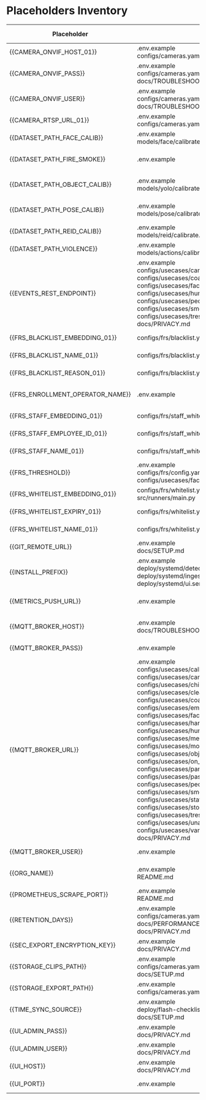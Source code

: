 # Placeholders Inventory

<!-- auto:start name=placeholder-index -->
| Placeholder | File path(s) | Purpose | Required format / regex | Example | Security level | Who provides | When required | Default | Resolution status | Last updated |
|-------------|-------------|-------------|-------------|-------------|-------------|-------------|-------------|-------------|-------------|-------------|
| {{CAMERA_ONVIF_HOST_01}} | .env.example<br>configs/cameras.yaml | ONVIF host/IP | `^(?:[0-9]{1,3}\.){3}[0-9]{1,3}$` | 10.0.0.10 | secret | Video team | run | none | unresolved | 2025-10-07 |
| {{CAMERA_ONVIF_PASS}} | .env.example<br>configs/cameras.yaml<br>docs/TROUBLESHOOT.md | ONVIF password | `^.{8,}$` | ******** | secret | Video team | run | none | unresolved | 2025-10-07 |
| {{CAMERA_ONVIF_USER}} | .env.example<br>configs/cameras.yaml<br>docs/TROUBLESHOOT.md | ONVIF username | `^[A-Za-z0-9_]+$` | cameraadmin | secret | Video team | run | none | unresolved | 2025-10-07 |
| {{CAMERA_RTSP_URL_01}} | .env.example<br>configs/cameras.yaml | Primary RTSP stream URL | `^rtsp://.+$` | rtsp://10.0.0.10/stream1 | secret | Video team | run | none | unresolved | 2025-10-07 |
| {{DATASET_PATH_FACE_CALIB}} | .env.example<br>models/face/calibrate.sh | Face calibration dataset | `^/.+` | /data/datasets/face_calib | internal | ML | bootstrap | none | unresolved | 2025-10-07 |
| {{DATASET_PATH_FIRE_SMOKE}} | .env.example | Calibration dataset directory | `^/.+` | /data/datasets/fire | internal | ML | bootstrap | none | unresolved | 2025-10-07 |
| {{DATASET_PATH_OBJECT_CALIB}} | .env.example<br>models/yolo/calibrate.sh | Object calibration dataset | `^/.+` | /data/datasets/object_calib | internal | ML | bootstrap | none | unresolved | 2025-10-07 |
| {{DATASET_PATH_POSE_CALIB}} | .env.example<br>models/pose/calibrate.sh | Pose calibration dataset | `^/.+` | /data/datasets/pose_calib | internal | ML | bootstrap | none | unresolved | 2025-10-07 |
| {{DATASET_PATH_REID_CALIB}} | .env.example<br>models/reid/calibrate.sh | ReID calibration dataset | `^/.+` | /data/datasets/reid_calib | internal | ML | bootstrap | none | unresolved | 2025-10-07 |
| {{DATASET_PATH_VIOLENCE}} | .env.example<br>models/actions/calibrate.sh | Violence dataset path | `^/.+` | /data/datasets/violence | internal | ML | bootstrap | none | unresolved | 2025-10-07 |
| {{EVENTS_REST_ENDPOINT}} | .env.example<br>configs/usecases/camera_tampering.yaml<br>configs/usecases/coach_door_panel_security.yaml<br>configs/usecases/face_recognition.yaml<br>configs/usecases/human_aggression_violence.yaml<br>configs/usecases/people_counting_occupancy.yaml<br>configs/usecases/smoke_fire_haze.yaml<br>configs/usecases/trespassing_on_track.yaml<br>docs/PRIVACY.md | REST target for events | `^https://.+$` | https://event-bus/api | secret | Platform | run | none | unresolved | 2025-10-07 |
| {{FRS_BLACKLIST_EMBEDDING_01}} | configs/frs/blacklist.yaml | Base64 embedding | `^[A-Za-z0-9+/=]+$` | QVNEMTI= | secret | Security | run | none | unresolved | 2025-10-07 |
| {{FRS_BLACKLIST_NAME_01}} | configs/frs/blacklist.yaml | Blacklisted identity name | `^[A-Za-z ]+$` | Suspicious Person | secret | Security | run | none | unresolved | 2025-10-07 |
| {{FRS_BLACKLIST_REASON_01}} | configs/frs/blacklist.yaml | Reason text | `^.{5,}$` | Trespass history | internal | Security | run | none | unresolved | 2025-10-07 |
| {{FRS_ENROLLMENT_OPERATOR_NAME}} | .env.example | Operator attribution for enrollment | `^[A-Za-z ]+$` | Priya Sharma | secret | Security | run | none | unresolved | 2025-10-07 |
| {{FRS_STAFF_EMBEDDING_01}} | configs/frs/staff_whitelist.yaml | Staff embedding | `^[A-Za-z0-9+/=]+$` | QlJEUw== | secret | HR | run | none | unresolved | 2025-10-07 |
| {{FRS_STAFF_EMPLOYEE_ID_01}} | configs/frs/staff_whitelist.yaml | Employee ID | `^[A-Z0-9_-]+$` | AG1234 | internal | HR | run | none | unresolved | 2025-10-07 |
| {{FRS_STAFF_NAME_01}} | configs/frs/staff_whitelist.yaml | Staff name | `^[A-Za-z ]+$` | Anita Singh | public | HR | run | none | unresolved | 2025-10-07 |
| {{FRS_THRESHOLD}} | .env.example<br>configs/frs/config.yaml<br>configs/usecases/face_recognition.yaml | FRS similarity threshold | `^0\.[0-9]{2}$` | 0.47 | public | Security | run | 0.47 | unresolved | 2025-10-07 |
| {{FRS_WHITELIST_EMBEDDING_01}} | configs/frs/whitelist.yaml<br>src/runners/main.py | Base64 face embedding | `^[A-Za-z0-9+/=]+$` | QkNEMTA= | secret | Security | run | none | unresolved | 2025-10-07 |
| {{FRS_WHITELIST_EXPIRY_01}} | configs/frs/whitelist.yaml | Expiry date | `^20[0-9]{2}-[0-9]{2}-[0-9]{2}$` | 2025-12-31 | public | Security | run | 2099-12-31 | unresolved | 2025-10-07 |
| {{FRS_WHITELIST_NAME_01}} | configs/frs/whitelist.yaml | Whitelisted identity name | `^[A-Za-z ]+$` | Ravi Kumar | secret | Security | run | none | unresolved | 2025-10-07 |
| {{GIT_REMOTE_URL}} | .env.example<br>docs/SETUP.md | Git remote for cloning | `^https://.+\.git$` | https://github.com/example/edge-cctv-jetson.git | public | DevOps | setup | existing remote | unresolved | 2025-10-07 |
| {{INSTALL_PREFIX}} | .env.example<br>deploy/systemd/detect.service<br>deploy/systemd/ingest.service<br>deploy/systemd/ui.service | Install location for systemd units | `^/.+` | /opt | internal | Ops | prod | /opt | unresolved | 2025-10-07 |
| {{METRICS_PUSH_URL}} | .env.example | Optional pushgateway URL | `^https?://.+$` | https://metrics-gw/push | internal | Platform | optional | none | unresolved | 2025-10-07 |
| {{MQTT_BROKER_HOST}} | .env.example<br>docs/TROUBLESHOOT.md | Broker hostname for CLI tools | `^[A-Za-z0-9_.-]+$` | 10.0.0.20 | secret | Platform | setup | none | unresolved | 2025-10-07 |
| {{MQTT_BROKER_PASS}} | .env.example | MQTT auth password | `^.{12,}$` | ******** | secret | Platform | setup | none | unresolved | 2025-10-07 |
| {{MQTT_BROKER_URL}} | .env.example<br>configs/usecases/calling_out_signal_aspect.yaml<br>configs/usecases/camera_tampering.yaml<br>configs/usecases/child_safety_monitoring.yaml<br>configs/usecases/cleaning_hygiene_monitoring.yaml<br>configs/usecases/coach_door_panel_security.yaml<br>configs/usecases/emergency_brake_valve_spad.yaml<br>configs/usecases/face_recognition.yaml<br>configs/usecases/hand_gesture_signal_identification.yaml<br>configs/usecases/human_aggression_violence.yaml<br>configs/usecases/medical_emergency_collapse.yaml<br>configs/usecases/mobile_phone_usage_detection.yaml<br>configs/usecases/object_identification_classification.yaml<br>configs/usecases/on_demand_viewing.yaml<br>configs/usecases/panic_alarm_validation.yaml<br>configs/usecases/passenger_falling_from_door.yaml<br>configs/usecases/people_counting_occupancy.yaml<br>configs/usecases/smoke_fire_haze.yaml<br>configs/usecases/staff_movement_tracking.yaml<br>configs/usecases/stone_pelting.yaml<br>configs/usecases/trespassing_on_track.yaml<br>configs/usecases/unattended_baggage.yaml<br>configs/usecases/vandalism_detection.yaml<br>docs/PRIVACY.md | MQTT broker URI | `^mqtts?://.+$` | mqtts://10.0.0.20:8883 | secret | Platform | setup | none | unresolved | 2025-10-07 |
| {{MQTT_BROKER_USER}} | .env.example | MQTT auth username | `^[A-Za-z0-9_\-]+$` | edgeops | secret | Platform | setup | none | unresolved | 2025-10-07 |
| {{ORG_NAME}} | .env.example<br>README.md | Organization identifier for branding | `^[A-Z0-9_\-]+$` | METRO_RAIL_CORP | public | Ops | setup | none | unresolved | 2025-10-07 |
| {{PROMETHEUS_SCRAPE_PORT}} | .env.example<br>README.md | Exporter port | `^[0-9]{4,5}$` | 9100 | public | Platform | run | 9100 | unresolved | 2025-10-07 |
| {{RETENTION_DAYS}} | .env.example<br>configs/cameras.yaml<br>docs/PERFORMANCE.md<br>docs/PRIVACY.md | Clip retention policy | `^[0-9]+$` | 30 | public | Ops | prod | 7 | unresolved | 2025-10-07 |
| {{SEC_EXPORT_ENCRYPTION_KEY}} | .env.example<br>docs/PRIVACY.md | Encryption key for exports | `^[A-F0-9]{64}$` | DEADBEEF... | secret | Security | prod | none | unresolved | 2025-10-07 |
| {{STORAGE_CLIPS_PATH}} | .env.example<br>configs/cameras.yaml<br>docs/SETUP.md | Clip storage mount | `^/.+` | /media/ssd/clips | internal | Ops | setup | /var/lib/edge-cctv/clips | unresolved | 2025-10-07 |
| {{STORAGE_EXPORT_PATH}} | .env.example<br>configs/cameras.yaml | Export directory | `^/.+` | /media/ssd/exports | internal | Ops | setup | /var/lib/edge-cctv/exports | unresolved | 2025-10-07 |
| {{TIME_SYNC_SOURCE}} | .env.example<br>deploy/flash-checklist.md<br>docs/SETUP.md | Time synchronization authority | `^.+$` | PTP-GRANDMASTER-01 | public | Ops | setup | GPS | unresolved | 2025-10-07 |
| {{UI_ADMIN_PASS}} | .env.example<br>docs/PRIVACY.md | Admin password | `^.{12,}$` | ******** | secret | Security | run | none | unresolved | 2025-10-07 |
| {{UI_ADMIN_USER}} | .env.example<br>docs/PRIVACY.md | Admin username | `^[A-Za-z0-9_.-]+$` | admin | secret | Security | run | none | unresolved | 2025-10-07 |
| {{UI_HOST}} | .env.example<br>docs/PRIVACY.md | TODO - document | .+ | - | public | TODO | setup | none | unknown | 2025-10-07 |
| {{UI_PORT}} | .env.example | Dashboard port | `^[0-9]{2,5}$` | 8443 | public | Ops | run | 8080 | unresolved | 2025-10-07 |
<!-- auto:end -->
